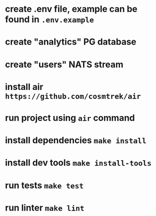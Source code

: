 # create .env file, example can be found in `.env.example`

# create "analytics" PG database

# create "users" NATS stream

# install air `https://github.com/cosmtrek/air`

# run project using `air` command

# install dependencies `make install`

# install dev tools `make install-tools`

# run tests `make test`

# run linter `make lint`
